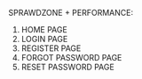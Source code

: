 SPRAWDZONE + PERFORMANCE:

1. HOME PAGE
1. LOGIN PAGE
1. REGISTER PAGE
1. FORGOT PASSWORD PAGE
1. RESET PASSWORD PAGE
